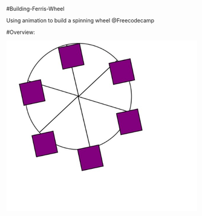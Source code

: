 #Building-Ferris-Wheel

Using animation to build a spinning wheel @Freecodecamp


#Overview:

![Screenshot](firefox_RrRkePRwhx.JPG)


